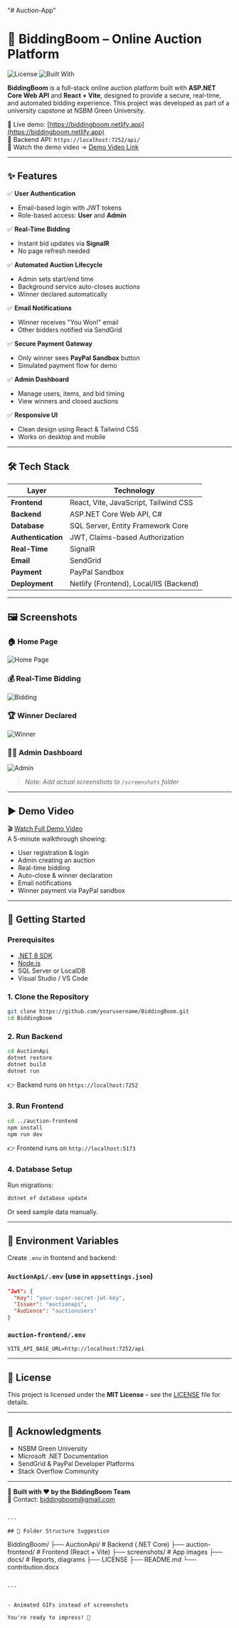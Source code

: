 "# Auction-App" 

# 🎉 BiddingBoom – Online Auction Platform

![License](https://img.shields.io/badge/license-MIT-blue.svg)
![Built With](https://img.shields.io/badge/built%20with-.NET%20Core%20&%20React-blueviolet)

**BiddingBoom** is a full-stack online auction platform built with **ASP.NET Core Web API** and **React + Vite**, designed to provide a secure, real-time, and automated bidding experience. This project was developed as part of a university capstone at NSBM Green University.

🎯 Live demo: [https://biddingboom.netlify.app](https://biddingboom.netlify.app)  
🔧 Backend API: `https://localhost:7252/api/`  
🎥 Watch the demo video → [Demo Video Link](#demo-video)

---

## ✨ Features

✅ **User Authentication**  
- Email-based login with JWT tokens  
- Role-based access: **User** and **Admin**

✅ **Real-Time Bidding**  
- Instant bid updates via **SignalR**  
- No page refresh needed

✅ **Automated Auction Lifecycle**  
- Admin sets start/end time  
- Background service auto-closes auctions  
- Winner declared automatically

✅ **Email Notifications**  
- Winner receives "You Won!" email  
- Other bidders notified via SendGrid

✅ **Secure Payment Gateway**  
- Only winner sees **PayPal Sandbox** button  
- Simulated payment flow for demo

✅ **Admin Dashboard**  
- Manage users, items, and bid timing  
- View winners and closed auctions

✅ **Responsive UI**  
- Clean design using React & Tailwind CSS  
- Works on desktop and mobile

---

## 🛠️ Tech Stack

| Layer | Technology |
|------|-----------|
| **Frontend** | React, Vite, JavaScript, Tailwind CSS |
| **Backend** | ASP.NET Core Web API, C# |
| **Database** | SQL Server, Entity Framework Core |
| **Authentication** | JWT, Claims-based Authorization |
| **Real-Time** | SignalR |
| **Email** | SendGrid |
| **Payment** | PayPal Sandbox |
| **Deployment** | Netlify (Frontend), Local/IIS (Backend) |

---

## 🖼️ Screenshots

### 🏠 Home Page
![Home Page](screenshots/home.png)

### 💰 Real-Time Bidding
![Bidding](screenshots/bidding.png)

### 🏆 Winner Declared
![Winner](screenshots/winner.png)

### 👨‍💼 Admin Dashboard
![Admin](screenshots/admin.png)

> _Note: Add actual screenshots to `/screenshots` folder_

---

## ▶️ Demo Video

🎬 [Watch Full Demo Video](https://drive.google.com/file/d/your-video-id/view)  
A 5-minute walkthrough showing:
- User registration & login
- Admin creating an auction
- Real-time bidding
- Auto-close & winner declaration
- Email notifications
- Winner payment via PayPal sandbox

---

## 🚀 Getting Started

### Prerequisites
- [.NET 8 SDK](https://dotnet.microsoft.com/download)
- [Node.js](https://nodejs.org/)
- SQL Server or LocalDB
- Visual Studio / VS Code

### 1. Clone the Repository
```bash
git clone https://github.com/yourusername/BiddingBoom.git
cd BiddingBoom
```

### 2. Run Backend
```bash
cd AuctionApi
dotnet restore
dotnet build
dotnet run
```
👉 Backend runs on `https://localhost:7252`

### 3. Run Frontend
```bash
cd ../auction-frontend
npm install
npm run dev
```
👉 Frontend runs on `http://localhost:5173`

### 4. Database Setup
Run migrations:
```bash
dotnet ef database update
```
Or seed sample data manually.

---

## 🔐 Environment Variables

Create `.env` in frontend and backend:

### `AuctionApi/.env` (use in `appsettings.json`)
```json
"Jwt": {
  "Key": "your-super-secret-jwt-key",
  "Issuer": "auctionapi",
  "Audience": "auctionusers"
}
```

### `auction-frontend/.env`
```env
VITE_API_BASE_URL=http://localhost:7252/api
```

---



## 📜 License

This project is licensed under the **MIT License** – see the [LICENSE](LICENSE) file for details.

---

## 🙌 Acknowledgments

- NSBM Green University  
- Microsoft .NET Documentation  
- SendGrid & PayPal Developer Platforms  
- Stack Overflow Community

---

🚀 **Built with ❤️ by the BiddingBoom Team**  
📧 Contact: biddingboom@gmail.com
```

---

## 📂 Folder Structure Suggestion

```
BiddingBoom/
├── AuctionApi/               # Backend (.NET Core)
├── auction-frontend/         # Frontend (React + Vite)
├── screenshots/              # App images
├── docs/                     # Reports, diagrams
├── LICENSE
├── README.md
└── contribution.docx
```

---


- Animated GIFs instead of screenshots

You're ready to impress! 🚀
